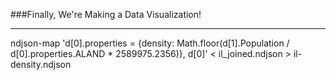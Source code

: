 ###Finally, We're Making a Data Visualization!

-----

ndjson-map 'd[0].properties = {density: Math.floor(d[1].Population / d[0].properties.ALAND * 2589975.2356)}, d[0]' < il_joined.ndjson > il-density.ndjson

